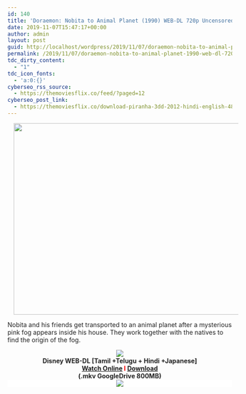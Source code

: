 ```yaml
---
id: 140
title: 'Doraemon: Nobita to Animal Planet (1990) WEB-DL 720p Uncensored &#8211; Multi Aud [Tamil +Telugu +Hindi +Japanese] &#8211; x264 &#8211; 800MB'
date: 2019-11-07T15:47:17+00:00
author: admin
layout: post
guid: http://localhost/wordpress/2019/11/07/doraemon-nobita-to-animal-planet-1990-web-dl-720p-uncensored-multi-aud-tamil-telugu-hindi-japanese-x264-800mb/
permalink: /2019/11/07/doraemon-nobita-to-animal-planet-1990-web-dl-720p-uncensored-multi-aud-tamil-telugu-hindi-japanese-x264-800mb/
tdc_dirty_content:
  - "1"
tdc_icon_fonts:
  - 'a:0:{}'
cyberseo_rss_source:
  - https://themoviesflix.co/feed/?paged=12
cyberseo_post_link:
  - https://themoviesflix.co/download-piranha-3dd-2012-hindi-english-480p-720p-1080p/
---
```

<div dir="ltr" style="text-align: left;" trbidi="on">
  <div class="separator" style="clear: both; text-align: center;">
    <a href="https://1.bp.blogspot.com/-0S9Zq9RJGZE/XT2hoQoAGpI/AAAAAAAAAok/neNJtWLVteENYcZhYffyUdDGrKJwWAQ-ACLcBGAs/s1600/doraemon23-990x666.jpg" imageanchor="1" style="margin-left: 1em; margin-right: 1em;"><img loading="lazy" border="0" data-original-height="666" data-original-width="990" height="430" src="https://1.bp.blogspot.com/-0S9Zq9RJGZE/XT2hoQoAGpI/AAAAAAAAAok/neNJtWLVteENYcZhYffyUdDGrKJwWAQ-ACLcBGAs/s640/doraemon23-990x666.jpg" width="640" /></a>
  </div>
  
  <h3 class="bNg8Rb" style="background-color: white; clip: rect(1px, 1px, 1px, 1px); color: #222222; font-family: arial, sans-serif; font-size: medium; font-weight: normal; height: 1px; margin: 0px; overflow: hidden; padding: 0px; position: absolute; white-space: nowrap; width: 1px; z-index: -1000;">
    Description
  </h3>
  
  <p>
    <span style="background-color: white; color: #222222; font-family: "arial" , sans-serif; font-size: x-small;">Nobita and his friends get transported to an animal planet after a mysterious pink fog appears inside his house. They work together with the natives to find the origin of the fog.</span>
  </p>
  
  <div class="separator" style="clear: both; color: #222222; text-align: center;">
    <a href="https://1.bp.blogspot.com/-fai1ZuUwnbA/XIjy2aT4irI/AAAAAAAAANw/WFW0YRK47_8GLAt3pPBSzBk0GJA6Mk5fgCPcBGAYYCw/s1600/torrborder.gif" imageanchor="1" style="margin-left: 1em; margin-right: 1em;"><img border="0" data-original-height="3" data-original-width="500" src="https://1.bp.blogspot.com/-fai1ZuUwnbA/XIjy2aT4irI/AAAAAAAAANw/WFW0YRK47_8GLAt3pPBSzBk0GJA6Mk5fgCPcBGAYYCw/s1600/torrborder.gif" /></a>
  </div>
  
  <div class="separator" style="clear: both; color: #222222; text-align: center;">
    <b><span style="font-family: "arial" , "helvetica" , sans-serif; font-size: large;">Disney WEB-DL [Tamil +Telugu + Hindi +Japanese]</span></b>
  </div>
  
  <div class="separator" style="clear: both; text-align: center;">
    <b><span style="font-family: "arial" , "helvetica" , sans-serif; font-size: large;"><span style="color: #222222;"><a href="https://toonnetworktamilvideos.blogspot.com/p/doraemon-nobita-to-animal-planet.html">Watch Online</a>&nbsp;</span><span style="color: red;">I</span><span style="color: #222222;">&nbsp;<a href="https://drive.google.com/file/d/1UX6p97vijZ3peoqqDru8kzBKpfpUJKVS/view">Download</a></span></span></b>
  </div>
  
  <div style="color: #222222; text-align: center;">
    <span style="font-family: "arial" , "helvetica" , sans-serif; font-size: large;"><b>(.mkv GoogleDrive 800MB)</b></span>
  </div>
  
  <div style="text-align: center;">
    <div style="background-color: white; color: #222222;">
      <a href="https://1.bp.blogspot.com/-fai1ZuUwnbA/XIjy2aT4irI/AAAAAAAAANw/WFW0YRK47_8GLAt3pPBSzBk0GJA6Mk5fgCPcBGAYYCw/s1600/torrborder.gif" imageanchor="1" style="margin-left: 1em; margin-right: 1em;"><img border="0" data-original-height="3" data-original-width="500" src="https://1.bp.blogspot.com/-fai1ZuUwnbA/XIjy2aT4irI/AAAAAAAAANw/WFW0YRK47_8GLAt3pPBSzBk0GJA6Mk5fgCPcBGAYYCw/s1600/torrborder.gif" /></a>
    </div>
  </div>
</div>